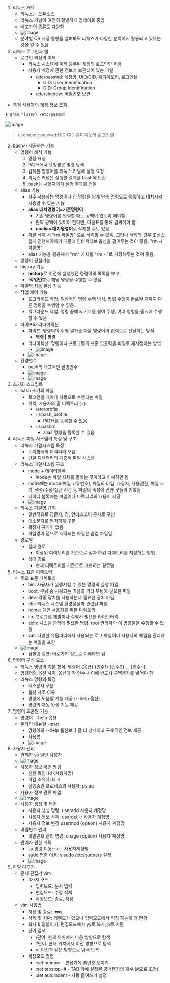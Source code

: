 1. 리눅스 개요
	- 리눅스는 오픈소스!
	- 리눅스 커널이 여전히 활발하게 업데이트 중임
	- 배포판의 종류도 다양함
	- ![image](https://github.com/newdoin/Metanet-Study-Material/assets/121351760/f1d6ef46-229d-4f0b-949c-22372b38f101)
	- 분야별 OS 시장 동향을 살펴봐도 리눅스가 다양한 분야에서 활용되고 있다는 것을 알 수 있음
2. 리눅스 로그인과 쉘
	- 로그인 과정의 이해
		- 리눅스 시스템에 미리 등록된 계정의 로그인만 허용
		- 사용자 계정에 관한 정보가 보관되어 있는 파일
			- /etc/passwd: 계정명, UID/GID, 홈디렉토리, 로그인쉘
				- UID: User Identification
				- GID: Group Identification
			- /etc/shadow: 비밀번호 보관
- 특정 사용자의 계정 정보 조회
```bash
$ grep ^{user} /etc/passwd
```
![image](https://github.com/newdoin/Metanet-Study-Material/assets/121351760/62c34777-a9d9-4ea9-ab6e-914013bc61d4)
> username:passwd:UID:GID:홈디렉토리:로그인쉘

2. bash가 제공하는 기능
	- 명령어 해석 기능
		1. 명령 요청
		2. PATH에서 요청받은 명령 탐색
		3. 탐색된 명령어를 리눅스 커널에 실행 요청
		4. 리눅스 커널은 실행한 결과를 bash에 반환
		5. bash는 사용자에게 실행 결과를 전달
	- alias 기능
		- 자주 사용하는 명령어나 긴 명령을 짧게 단축 명령으로 등록하고 대치시켜 사용할 수 있는 기능
		- **alias 대치명령어=기존명령어**
			- 기존 명령어를 입력할 때는 공백이 없도록 해야함
			- 만약 공백이 있어야 한다면, 따옴표를 통해 감싸줘야 함
			- **unalias 대치명령어**로 삭제할 수도 있음
		- 파일 삭제 시 "rm 파일명" 으로 삭제할 수 있음. 그러나 삭제의 경우 조심스럽게 진행해야하기 때문에 인터랙티브 옵션을 걸어두는 것이 좋음. "rm -i 파일명"
		- alias 기능을 활용해서 "rm" 자체를 "rm -i"로 지정해두는 것이 좋음.
	- 명령어 편집기능
	- history 기능
		- **history**로 이전에 실행했던 명령어의 목록을 보고,
		- **!작업번호**로 해당 명령을 수행할 수 있음
	- 파일명 자동 완성 기능
	- 작업 제어 기능
		- 포그라운드 작업: 일반적인 명령 수행 방식, 명령 수행이 완료될 때까지 다른 명령을 수행할 수 없음
		- 백그라운드 작업:  명령 끝에 & 기호를 붙여 수행, 여러 명령을 동시에 수행할 수 있음
	- 파이프와 리다이렉션
		- 파이프: 명령어의 수행 결과를 다음 명령어의 입력으로 전달하는 방식
			- **명령 | 명령**
		- 리다이렉션: 명령이나 프로그램의 표준 입출력을 파일로 재지정하는 방법
			- ![image](https://github.com/newdoin/Metanet-Study-Material/assets/121351760/fe1aae42-0631-4bd3-bcfa-cd78c6984f58)
		- ![image](https://github.com/newdoin/Metanet-Study-Material/assets/121351760/1bbac096-c247-428f-ba6d-c6f9ca3b4d70)
	- 환경변수
		- bash의 대표적인 환경변수
		- ![image](https://github.com/newdoin/Metanet-Study-Material/assets/121351760/9c619fb9-b4e8-49a5-bea7-b37a6a46cc10)
		- ![image](https://github.com/newdoin/Metanet-Study-Material/assets/121351760/f5404603-a65d-4595-8d23-ff25aa6aac11)
3. 초기화 스크립트
	- bash 초기화 파일
		- 로그인할 때마다 자동으로 수행되는 파일
		- 위치: 사용자의 홈 디렉토리 (~)
			- /etc/profie
			- ~/.bash_profile
				- PATH를 등록할 수 있음
			- ~/.bashrc
				- alias 명령을 등록할 수 있음
4. 리눅스 파일 시스템의 특징 및 구조
	- 리눅스 파일시스템 특징
		- 트리형태의 디렉터리 모음
		- 단일 디렉터리의 계층적 파일 시스템
	- 리눅스 파일시스템 구조
		- inode + 데이터블록
			- inode는 파일 자체를 말하는 것이라고 이해하면 됨
		- inode에는 inode(파일 고유번호), 파일의 타입, 소유자, 사용권한, 파일 크기, 생성/수정/접근 시간 등 파일의 속성에 관한 것들이 기록됨
		- 데이터 블록에는 파일이나 디렉터리의 내용이 저장
		- ![image](https://github.com/newdoin/Metanet-Study-Material/assets/121351760/f36e4bb0-ddc6-466f-b2a4-89245ca5a60c)
	- 리눅스 파일명 규칙
		- 일반적으로 영문자, 점, 언더스코어 문자로 구성
		- 대소문자를 엄격하게 구분
		- 확장자 규칙이 없음
		- 파일명이 점으로 시작되는 파일은 숨김 파일임
	- 경로명
		- 절대 경로
			- 최상위 디렉토리를 기준으로 점차 하위 디렉토리를 지정하는 방법
		- 상대 경로
			- 현재 디렉토리를 기준으로 표현하는 경로명
5. 리눅스 표준 디렉토리
	- 주요 표준 디렉토리
		- bin: 사용자가 실행시킬 수 있는 명령의 실행 파일
		- boot: 부팅 중 사용되는 커널과 기타 부팅에 필요한 파일
		- dev: 각종 장치를 사용하는데 필요한 장치 파일
		- etc: 리눅스 시스템 환경설정과 관련된 파일
		- home: 개인 사용자를 위한 디렉토리
		- lib: 프로그램 개발이나 실행시 필요한 라이브러리
		- sbin: 시스템 관리에 필요한 명령, root 관리자만 이 명령들을 수행할 수 있음
		- var: 다양한 유틸리티에서 사용되는 로그 파일이나 사용자의 메일을 관리하는 파일을 포함
	- ![image](https://github.com/newdoin/Metanet-Study-Material/assets/121351760/71de6316-93ac-4f81-91c3-b1831201ceda)
		- 심볼링 링크: 바로가기 정도로 이해하면 됨
6. 명령어 구성 요소
	- 리눅스 명령의 기본 형식: 명령어 {옵션} {인수1} {인수2} ... {인수n}
	- 명령어와 옵션 사이, 옵션과 각 인수 사이에 반드시 공백문자를 넣어야 함
	- 리눅스 명령의 특징
		- 대소문자 구분
		- 옵션 자주 이용
		- 명령에 도움말 기능 제공 (--help 옵션)
		- 명령의 자동 완성 기능 제공
7. 명령어 도움말 기능
	- 명령어 --help 옵션
	- 온라인 매뉴얼 -man
		- 명령어의 --help 옵션보다 좀 더 상세하고 구체적인 정보 제공
		- 사용법
		- ![image](https://github.com/newdoin/Metanet-Study-Material/assets/121351760/4c65db01-da6d-4d3b-b280-e1dfec119b93)
8. 사용자 관리
	- 관리자 vs 일반 사용자
	- ![image](https://github.com/newdoin/Metanet-Study-Material/assets/121351760/356dc5d8-e204-491c-bc2a-626cb57bfc10)
	- 사용자 정보 확인 명령
		- 신원 확인: id {사용자명}
		- 파일 소유자: ls -l
		- 실행중인 프로세스의 사용자: ps au
	- 사용자 정보 관련 파일
	- ![image](https://github.com/newdoin/Metanet-Study-Material/assets/121351760/d46a0108-809b-40ff-81a3-b69b6b5a224a)
	- 사용자 생성 및 변경
		- 사용자 생성 명령: useradd 사용자 계정명
		- 사용자 정보 삭제: userdel -r 사용자 계정명
		- 사용자 정보 변경 usermod {option} 사용자 계정명
	- 비밀번호 관리
		- 비밀번호 관리 명령: chage {option} 사용자 계정명
	- 관리자 권한 취득
		- su 명령 이용: su - 사용자계정명
		- sudo 명령 이용: visudo /etc/sudoers 설정
		- ![image](https://github.com/newdoin/Metanet-Study-Material/assets/121351760/bd367ac1-96e8-485f-9f4b-c0e403c88f00)
9. 파일 다루기
	- 문서 편집기 vim
		- 3가지 모드
			- 입력모드: 문서 입력
			- 편집모드: 수정 삭제
			- 확장모드: 종료, 저장
	- vim 사용법
		- 저장 및 종료: **:wq**
		- 삭제 및 치환: 커맨드가 있으나 입력모드에서 직접 하는게 더 편함
		- 복사 & 덭붙이기: 편집모드에서 yy로 복사, p로 치환
		- 단어 검색
			- /단어: 현재 위치에서 다음 방향으로 탐색
			- ?단어: 현재 위치에서 이전 방향으로 탐색
			- n: 이전과 같은 방향으로 탐색 반복
		- 확장모드 명령
			- :set number - 편집기에 줄번호 보이기
			- :set tabstop=# - TAB 키에 설정된 공백문자의 개수 (#으로 조정)
			- :set autoindent - 자동 들여쓰기 설정